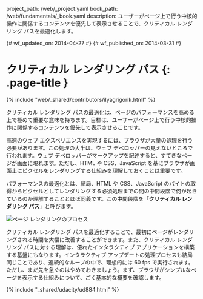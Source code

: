 project_path: /web/_project.yaml
book_path: /web/fundamentals/_book.yaml
description: ユーザーがページ上で行う中核的操作に関係するコンテンツを優先して表示させることで、クリティカル レンダリング パスを最適化します。

{# wf_updated_on: 2014-04-27 #}
{# wf_published_on: 2014-03-31 #}

# クリティカル レンダリング パス {: .page-title }

{% include "web/_shared/contributors/ilyagrigorik.html" %}


クリティカル レンダリング パスの最適化は、ページのパフォーマンスを高める上で極めて重要な意味を持ちます。目標は、ユーザーがページ上で行う中核的操作に関係するコンテンツを優先して表示させることです。

高速のウェブ エクスペリエンスを実現するには、ブラウザが大量の処理を行う必要があります。この処理の大半は、ウェブ デベロッパーの見えないところで行われます。ウェブ デベロッパーがマークアップを記述すると、すてきなページが画面に現れます。ただし、HTML や CSS、JavaScript を基にブラウザが画面上にピクセルをレンダリングする仕組みを理解しておくことは重要です。

パフォーマンスの最適化とは、結局、HTML や CSS、JavaScript のバイトの取得からピクセルとしてレンダリングする必須処理までの間の中間段階で何が起きているのか理解することとほぼ同義です。この中間段階を「**クリティカル レンダリング パス**」と呼びます。

<img src="images/progressive-rendering.png" class="center" alt="ページ レンダリングのプロセス">

クリティカル レンダリング パスを最適化することで、最初にページがレンダリングされる時間を大幅に改善することができます。また、クリティカル レンダリング パスに対する理解は、優れたインタラクティブ アプリケーションを構築する基盤にもなります。インタラクティブ アップデートの処理プロセスも結局同じことであり、連続的なループの中で、理想的には 60 fps で実行されます。ただし、まだ先を急ぐのはやめておきましょう。まず、ブラウザがシンプルなページを表示する仕組みについて、ごく基本的な概要を確認します。


{% include "_shared/udacity/ud884.html" %}




